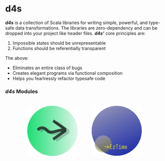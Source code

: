 # d4s

**_d4s_** is a collection of Scala libraries for writing simple, powerful, and type-safe data transformations. The libraries are zero-dependency and can be dropped into your project like header files. **_d4s'_** core principles are:

1. Impossible states should be unrepresentable
2. Functions should be referentially transparent

The above:
- Eliminates an entire class of bugs
- Creates elegant programs via functional composition
- Helps you fearlressly refactor typesafe code

### **_d4s_** Modules
<div align="center">

<div style="display: inline-block; text-align: center; margin: 20px 20px;">
  <a href="https://github.com/mattlianje/d4s/tree/master/etl4s">
    <img src="pix/etl4s.png" alt="etl4s" width="160" height="160"/>
  </a>
</div>

<div style="display: inline-block; text-align: center; margin: 20px 20px;">
  <a href="https://github.com/mattlianje/d4s/tree/master/eztime">
    <img src="pix/eztime.png" alt="eztime" width="160" height="160"/>
  </a>
</div>

</div>
